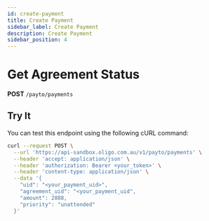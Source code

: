 ```yaml
---
id: create-payment
title: Create Payment
sidebar_label: Create Payment
description: Create Payment
sidebar_position: 4
---
```


# Get Agreement Status

**POST** `/payto/payments`

## Try It

You can test this endpoint using the following cURL command:

```bash
curl --request POST \
  --url 'https://api-sandbox.oligo.com.au/v1/payto/payments' \
  --header 'accept: application/json' \
  --header 'authorization: Bearer <your_token>' \
  --header 'content-type: application/json' \
  --data '{
    "uid": "<your_payment_uid>",
    "agreement_uid": "<your_payment_uid",
    "amount": 2888,
    "priority": "unattended"
  }'
```
